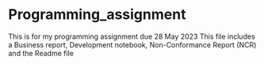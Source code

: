 # Programming_assignment
This is for my programming assignment due 28 May 2023
This file includes a Business report, Development notebook, Non-Conformance Report (NCR) and the Readme file 
 
